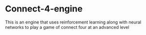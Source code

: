 # Connect-4-engine

This is an engine that uses reinforcement learning along with neural networks to play a game of connect four at an
advanced level
